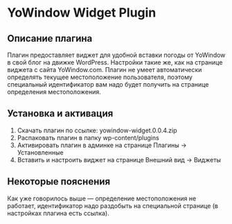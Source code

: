 YoWindow Widget Plugin
======================

Описание плагина
----------------

Плагин предоставляет виджет для удобной вставки погоды от YoWindow в свой блог на движке WordPress. Настройки такие же, как на странице виджета с сайта YoWindow.com. Плагин не умеет автоматически определять текущее местоположение пользователя, поэтому специальный идентификатор вам надо будет получить на странице определения местоположения.


Установка и активация
---------------------

1. Скачать плагин по ссылке: yowindow-widget.0.0.4.zip
2. Распаковать плагин в папку wp-content/plugins
3. Активировать плагин в админке на странице Плагины → Установленные
4. Вставить и настроить виджет на странице Внешний вид → Виджеты


Некоторые пояснения
-------------------

Как уже говорилось выше — определение местоположения не работает, идентификатор надо раздобыть на специальной странице (в настройках плагина есть ссылка).
